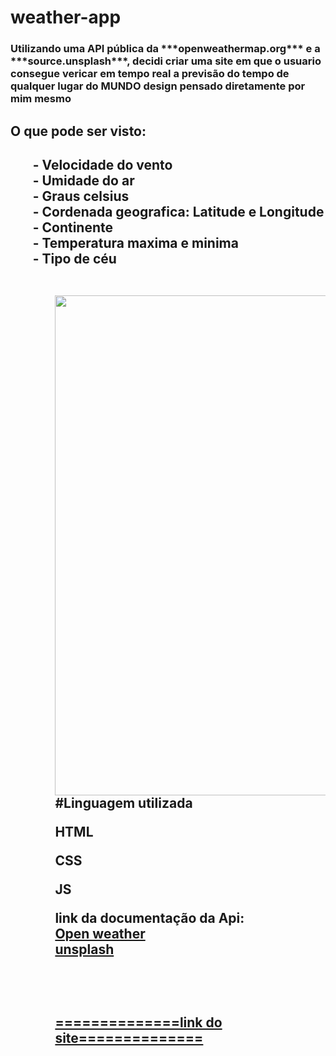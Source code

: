 # weather-app
<h3>
  Utilizando uma API pública da ***openweathermap.org*** e a ***source.unsplash***, decidi criar uma site em que o usuario consegue vericar em tempo real a previsão do tempo de qualquer lugar do MUNDO
  design pensado diretamente por mim mesmo
<h3/>


<h2> O que pode ser visto: <h2/>
<ul>
  <div>- Velocidade do vento <div/>
  <div>- Umidade do ar <div/>
  <div>- Graus celsius <div/>
  <div>- Cordenada geografica: Latitude e Longitude <div/>
  <div>- Continente <div/>
  <div>- Temperatura maxima e minima <div/>
  <div>- Tipo de céu <div/>
<ul/>

<br/>

<div align="center">
  <img src="https://user-images.githubusercontent.com/87996073/236075974-7791eaa3-453c-4604-a2c4-b11d33753bc1.png" width="800px"/>
</div

#Linguagem utilizada
<div> 
  <p> HTML <p/>
  <p> CSS <p/>
  <p> JS <p/>
<div/>

link da documentação da Api:
<br>
<a href="https://openweathermap.org/api/one-call-3"> Open weather <a/>
<br>
<a href="https://unsplash.com/pt-br"> unsplash <a/>

<br>
<br>

<a href="https://nicolas00000.github.io/weather-app/"> ==============link do site==============  <a/>

